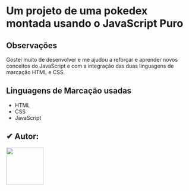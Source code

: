 <h1>Um projeto de uma pokedex montada usando o JavaScript Puro</h1>

<h2>Observações</h2>
<p>Gostei muito de desenvolver e me ajudou a reforçar e aprender novos conceitos do JavaScript e com a integração das duas linguagens de marcação HTML e CSS.</p>

## Linguagens de Marcação usadas

- HTML
- CSS
- JavaScript

<h2>✔ Autor: </h2>

<img src="https://github.com/kleytoncristovao.png" width="100" height="100">


